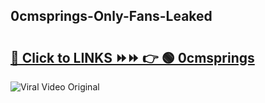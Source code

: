 
 ## 0cmsprings-Only-Fans-Leaked

# <h2><a href="https://clipsfans.com/0cmsprings&ref=git">🔗 Click to LINKS ⏩⏩ 👉 🟢 0cmsprings </a></h2>

<a href="https://clipsfans.com/0cmsprings&ref=git" rel="nofollow" data-target="animated-image.originalLink"><img src="https://i.ibb.co.com/xMMVF88/686577567.gif" alt="Viral Video Original" style="max-width: 100%; display: inline-block;" data-target="animated-image.originalImage"></a>
